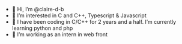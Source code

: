 - 👋 Hi, I’m @claire-d-b
- 👀 I’m interested in C and C++, Typescript & Javascript
- 🌱 I have been coding in C/C++ for 2 years and a half. I’m currently learning python and php
- 💞️ I’m working as an intern in web front
